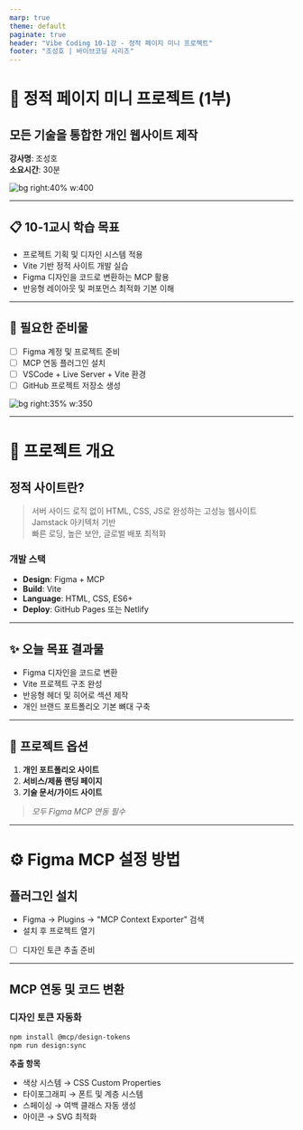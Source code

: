 ```yaml
---
marp: true
theme: default
paginate: true
header: "Vibe Coding 10-1강 - 정적 페이지 미니 프로젝트"
footer: "조성호 | 바이브코딩 시리즈"
---
```


# 🎯 정적 페이지 미니 프로젝트 (1부)

## 모든 기술을 통합한 개인 웹사이트 제작

**강사명**: 조성호  
**소요시간**: 30분

![bg right:40% w:400](https://images.unsplash.com/photo-1607746882042-944635dfe10e?w=400&h=300&fit=crop)

---

## 📋 10-1교시 학습 목표

- 프로젝트 기획 및 디자인 시스템 적용
- Vite 기반 정적 사이트 개발 실습
- Figma 디자인을 코드로 변환하는 MCP 활용
- 반응형 레이아웃 및 퍼포먼스 최적화 기본 이해

---

## 🔗 필요한 준비물

- [ ] Figma 계정 및 프로젝트 준비
- [ ] MCP 연동 플러그인 설치
- [ ] VSCode + Live Server + Vite 환경
- [ ] GitHub 프로젝트 저장소 생성

![bg right:35% w:350](https://images.unsplash.com/photo-1557804506-669a67965ba0?w=350&h=250&fit=crop)

---

# 📖 프로젝트 개요

## 정적 사이트란?

> 서버 사이드 로직 없이 HTML, CSS, JS로 완성하는 고성능 웹사이트  
> Jamstack 아키텍처 기반  
> 빠른 로딩, 높은 보안, 글로벌 배포 최적화

### **개발 스택**

- **Design**: Figma + MCP
- **Build**: Vite
- **Language**: HTML, CSS, ES6+
- **Deploy**: GitHub Pages 또는 Netlify

---

## ✨ 오늘 목표 결과물

- Figma 디자인을 코드로 변환
- Vite 프로젝트 구조 완성
- 반응형 헤더 및 히어로 섹션 제작
- 개인 브랜드 포트폴리오 기본 뼈대 구축

---

## 🚀 프로젝트 옵션

1. **개인 포트폴리오 사이트**
2. **서비스/제품 랜딩 페이지**
3. **기술 문서/가이드 사이트**

> _모두 Figma MCP 연동 필수_

---

# ⚙️ Figma MCP 설정 방법

## 플러그인 설치

- Figma → Plugins → "MCP Context Exporter" 검색
- 설치 후 프로젝트 열기
- [ ] 디자인 토큰 추출 준비

---

## MCP 연동 및 코드 변환

### 디자인 토큰 자동화

```bash
npm install @mcp/design-tokens
npm run design:sync
```

**추출 항목**

- 색상 시스템 → CSS Custom Properties
- 타이포그래피 → 폰트 및 계층 시스템
- 스페이싱 → 여백 클래스 자동 생성
- 아이콘 → SVG 최적화

